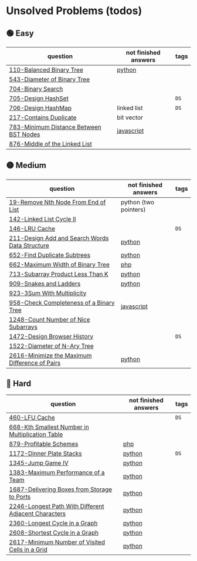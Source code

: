 # Unsolved Problems (todos)

## 🟢 Easy

| question                                                                                                    | not finished answers                                                                                                  | tags |
|-------------------------------------------------------------------------------------------------------------|-----------------------------------------------------------------------------------------------------------------------|------|
| [110-Balanced Binary Tree](https://leetcode.com/problems/balanced-binary-tree/)                             | [python](https://github.com/shayansm2/leetcodeSolutions/blob/main/src/unsolved/BalancedBinaryTree.py)                 |
| [543-Diameter of Binary Tree](https://leetcode.com/problems/diameter-of-binary-tree/)                       |                                                                                                                       |      |
| [704-Binary Search](https://leetcode.com/problems/binary-search/)                                           |                                                                                                                       |      |
| [705-Design HashSet](https://leetcode.com/problems/design-hashset/)                                         |                                                                                                                       | `DS` |
| [706-Design HashMap](https://leetcode.com/problems/design-hashmap/)                                         | linked list                                                                                                           | `DS` |
| [217-Contains Duplicate](https://leetcode.com/problems/contains-duplicate/)                                 | bit vector                                                                                                            |
| [783-Minimum Distance Between BST Nodes](https://leetcode.com/problems/minimum-distance-between-bst-nodes/) | [javascript](https://github.com/shayansm2/leetcodeSolutions/blob/main/src/unsolved/MinimumDistanceBetweenBSTNodes.js) |      |
| [876-Middle of the Linked List](https://leetcode.com/problems/middle-of-the-linked-list/)                   |                                                                                                                       |      |

## 🟡 Medium

| question                                                                                                                    | not finished answers                                                                                                 | tags |
|-----------------------------------------------------------------------------------------------------------------------------|----------------------------------------------------------------------------------------------------------------------|------|
| [19-Remove Nth Node From End of List](https://leetcode.com/problems/remove-nth-node-from-end-of-list/)                      | python (two pointers)                                                                                                |
| [142-Linked List Cycle II](https://leetcode.com/problems/linked-list-cycle-ii/)                                             |                                                                                                                      |      |
| [146-LRU Cache](https://leetcode.com/problems/lru-cache/)                                                                   |                                                                                                                      | `DS` |
| [211-Design Add and Search Words Data Structure](https://leetcode.com/problems/design-add-and-search-words-data-structure/) | [python](https://github.com/shayansm2/leetcodeSolutions/blob/main/src/unsolved/DesignAddSearchWordsDataStructure.py) |      |
| [652-Find Duplicate Subtrees](https://leetcode.com/problems/find-duplicate-subtrees/)                                       | [python](https://github.com/shayansm2/leetcodeSolutions/blob/main/src/unsolved/FindDuplicateSubtrees.py)             |      |
| [662-Maximum Width of Binary Tree](https://leetcode.com/problems/maximum-width-of-binary-tree/)                             | [php](https://github.com/shayansm2/leetcodeSolutions/blob/main/src/unsolved/MaximumWidthBinaryTree.php)              |      |
| [713-Subarray Product Less Than K](https://leetcode.com/problems/subarray-product-less-than-k/)                             | [python](https://github.com/shayansm2/leetcodeSolutions/blob/main/src/unsolved/SubarrayProductLessThanK.py)          |      |
| [909-Snakes and Ladders](https://leetcode.com/problems/snakes-and-ladders/)                                                 | [python](https://github.com/shayansm2/leetcodeSolutions/blob/main/src/unsolved/SnakesAndLadders.py)                  |      |
| [923-3Sum With Multiplicity](https://leetcode.com/problems/3sum-with-multiplicity/)                                         |                                                                                                                      |      |
| [958-Check Completeness of a Binary Tree](https://leetcode.com/problems/check-completeness-of-a-binary-tree/)               | [javascript](https://github.com/shayansm2/leetcodeSolutions/blob/main/src/unsolved/CheckCompletenessBinaryTree.js)   |      |
| [1248-Count Number of Nice Subarrays](https://leetcode.com/problems/count-number-of-nice-subarrays/)                        |                                                                                                                      |      |
| [1472-Design Browser History](https://leetcode.com/problems/design-browser-history/)                                        |                                                                                                                      | `DS` |
| [1522-Diameter of N-Ary Tree](https://leetcode.ca/all/1522.html)                                                            |                                                                                                                      |      |
| [2616-Minimize the Maximum Difference of Pairs](https://leetcode.com/problems/minimize-the-maximum-difference-of-pairs/)    | [python](https://github.com/shayansm2/leetcodeSolutions/blob/main/src/unsolved/MinimizeMaximumDifferencePairs.py)    |      |

## 🔴 Hard

| question                                                                                                                               | not finished answers                                                                                                          | tags |
|----------------------------------------------------------------------------------------------------------------------------------------|-------------------------------------------------------------------------------------------------------------------------------|------|
| [460-LFU Cache](https://leetcode.com/problems/lfu-cache/)                                                                              |                                                                                                                               | `DS` |
| [668-Kth Smallest Number in Multiplication Table](https://leetcode.com/problems/kth-smallest-number-in-multiplication-table/)          |                                                                                                                               |      |
| [879-Profitable Schemes](https://leetcode.com/problems/profitable-schemes/)                                                            | [php](https://github.com/shayansm2/leetcodeSolutions/blob/main/src/unsolved/ProfitableSchemes.php)                            |      |
| [1172-Dinner Plate Stacks](https://leetcode.com/problems/dinner-plate-stacks/)                                                         | [python](https://github.com/shayansm2/leetcodeSolutions/blob/main/src/unsolved/DinnerPlateStacks.py)                          | `DS` |
| [1345-Jump Game IV](https://leetcode.com/problems/jump-game-iv/)                                                                       | [python](https://github.com/shayansm2/leetcodeSolutions/blob/main/src/unsolved/JumpGameIV.py)                                 |      |
| [1383-Maximum Performance of a Team](https://leetcode.com/problems/maximum-performance-of-a-team/)                                     | [python](https://github.com/shayansm2/leetcodeSolutions/blob/main/src/unsolved/maximumPerformanceTeam.py)                     |      |
| [1687-Delivering Boxes from Storage to Ports](https://leetcode.com/problems/delivering-boxes-from-storage-to-ports/)                   | [python](https://github.com/shayansm2/leetcodeSolutions/blob/main/src/unsolved/DeliveringBoxesStoragePorts.py)                |      |
| [2246-Longest Path With Different Adjacent Characters](https://leetcode.com/problems/longest-path-with-different-adjacent-characters/) | [python](https://github.com/shayansm2/leetcodeSolutions/blob/main/src/unsolved/LongestPathWithDifferentAdjacentCharacters.py) |      |
| [2360-Longest Cycle in a Graph](https://leetcode.com/problems/longest-cycle-in-a-graph/)                                               | [python](https://github.com/shayansm2/leetcodeSolutions/blob/main/src/unsolved/LongestCycleGraph.py)                          |      |
| [2608-Shortest Cycle in a Graph](https://leetcode.com/problems/shortest-cycle-in-a-graph/)                                             | [python](https://github.com/shayansm2/leetcodeSolutions/blob/main/src/unsolved/ShortestCycleGraph.py)                         |      |
| [2617-Minimum Number of Visited Cells in a Grid](https://leetcode.com/problems/minimum-number-of-visited-cells-in-a-grid/)             | [python](https://github.com/shayansm2/leetcodeSolutions/blob/main/src/unsolved/MinimumNumberVisitedCellsGrid.py)              |      |